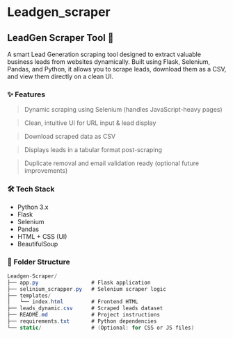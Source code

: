 # Leadgen_scraper

## LeadGen Scraper Tool 🚀

A smart Lead Generation scraping tool designed to extract valuable business leads from websites dynamically. Built using Flask, Selenium, Pandas, and Python, it allows you to scrape leads, download them as a CSV, and view them directly on a clean UI.

### ✨ Features
> Dynamic scraping using Selenium (handles JavaScript-heavy pages)

> Clean, intuitive UI for URL input & lead display

> Download scraped data as CSV

> Displays leads in a tabular format post-scraping

>  Duplicate removal and email validation ready (optional future improvements)


### 🛠️ Tech Stack
- Python 3.x
- Flask
- Selenium
- Pandas
- HTML + CSS (UI)
- BeautifulSoup


### 📁 Folder Structure

```csharp
Leadgen-Scraper/
├── app.py                 # Flask application
├── selinium_scrapper.py   # Selenium scraper logic
├── templates/
│   └── index.html         # Frontend HTML
├── leads_dynamic.csv      # Scraped leads dataset
├── README.md              # Project instructions
├── requirements.txt       # Python dependencies
└── static/                # (Optional: for CSS or JS files)

